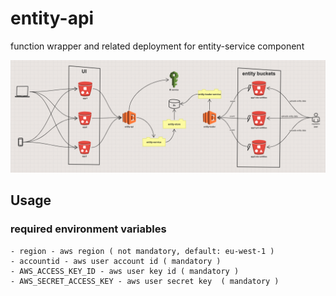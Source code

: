 entity-api
=========

function wrapper and related deployment for entity-service component

![overview][overview]

## Usage

### required environment variables
    
    - region - aws region ( not mandatory, default: eu-west-1 )
    - accountid - aws user account id ( mandatory )
    - AWS_ACCESS_KEY_ID - aws user key id ( mandatory )
    - AWS_SECRET_ACCESS_KEY - aws user secret key  ( mandatory )

[overview]: assets/overview.png "overview"